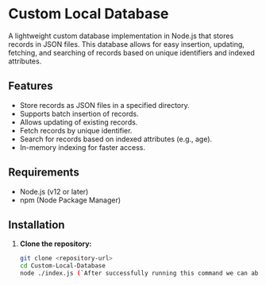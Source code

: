 # Custom Local Database

A lightweight custom database implementation in Node.js that stores records in JSON files. This database allows for easy insertion, updating, fetching, and searching of records based on unique identifiers and indexed attributes.

## Features

- Store records as JSON files in a specified directory.
- Supports batch insertion of records.
- Allows updating of existing records.
- Fetch records by unique identifier.
- Search for records based on indexed attributes (e.g., age).
- In-memory indexing for faster access.

## Requirements

- Node.js (v12 or later)
- npm (Node Package Manager)

## Installation

1. **Clone the repository:**

   ```bash
   git clone <repository-url>
   cd Custom-Local-Database
   node ./index.js (`After successfully running this command we can able to see the data folder which holds records and index json files this act as database` )
